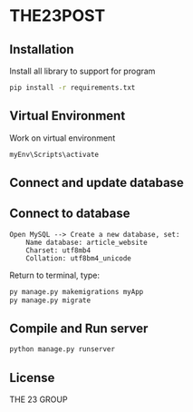 # THE23POST

## Installation

Install all library to support for program

```bash
pip install -r requirements.txt
```
## Virtual Environment

Work on virtual environment

```bash
myEnv\Scripts\activate
```

## Connect and update database


## Connect to database
    Open MySQL --> Create a new database, set:
        Name database: article_website
        Charset: utf8mb4
        Collation: utf8bm4_unicode

Return to terminal, type:

```bash
py manage.py makemigrations myApp
py manage.py migrate
```

## Compile and Run server

```bash
python manage.py runserver
```


## License 
THE 23 GROUP

